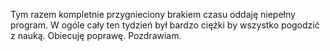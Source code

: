 Tym razem kompletnie przygnieciony brakiem czasu oddaję niepełny program. W ogóle cały ten tydzień był bardzo ciężki by wszystko pogodzić z nauką. 
Obiecuję poprawę. 
Pozdrawiam.